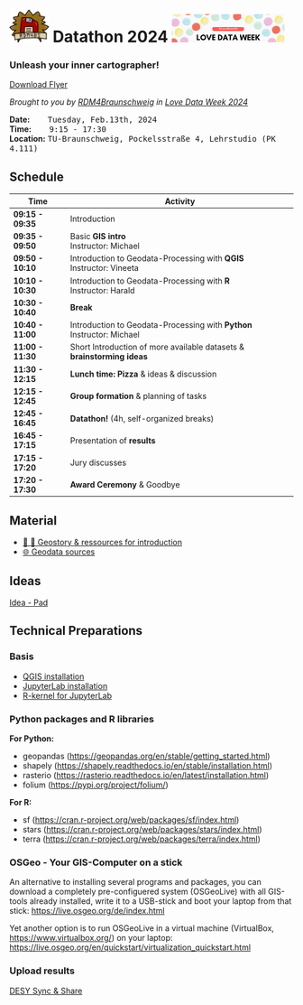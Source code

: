 # <img src="assets/RDM4BS_Logo_small.png" width="70"/>  Datathon 2024 <img src="assets/2024_LDW_Banner.png" width="200" />

### Unleash your inner cartographer!
[Download Flyer](/assets/RDM4BS_Datathon_LoveDataWeek2024.pdf)

_Brought to you by [RDM4Braunschweig](https://rdm4bs.tu-braunschweig.de/) in [Love Data Week 2024](https://www.icpsr.umich.edu/web/about/cms/3799)_

**Date:** &nbsp;&nbsp;&nbsp;&nbsp;&nbsp;&nbsp;&nbsp;<kbd>Tuesday, Feb.13th, 2024</kbd>   
**Time:** &nbsp;&nbsp;&nbsp;&nbsp;&nbsp;&nbsp;&nbsp;<kbd>9:15 - 17:30</kbd>   
**Location:** <kbd>TU-Braunschweig, Pockelsstraße 4, Lehrstudio (PK 4.111)</kbd>  


## Schedule

| Time | Activity |
| ---- | -------- |
**09:15 - 09:35** | Introduction 
**09:35 - 09:50** | Basic **GIS intro** <br/> Instructor: Michael
**09:50 - 10:10** | Introduction to Geodata-Processing with **QGIS** <br/>Instructor: Vineeta
**10:10 - 10:30** | Introduction to Geodata-Processing with **R** <br/>Instructor: Harald
**10:30 - 10:40** | **Break**
**10:40 - 11:00** | Introduction to Geodata-Processing with **Python** <br/>Instructor: Michael
**11:00 - 11:30** | Short Introduction of more available datasets & **brainstorming ideas**
**11:30 - 12:15** | **Lunch time: Pizza** & ideas & discussion
**12:15 - 12:45** | **Group formation** & planning of tasks
**12:45 - 16:45** | **Datathon!** (4h, self-organized breaks)
**16:45 - 17:15** | Presentation of **results**
**17:15 - 17:20** | Jury discusses
**17:20 - 17:30** | **Award Ceremony** & Goodbye

## Material

- [🚂 🍂 Geostory & ressources for introduction](/intro_geostory.md)
- [🌐 Geodata sources](/geodata_sources.md)

## Ideas

[Idea - Pad](https://cryptpad.digitalcourage.de/code/#/2/code/edit/vRudLflAmhI8vWrHdeDMENWj/)

## Technical Preparations

### Basis

+ [QGIS installation](https://qgis.org/de/site/forusers/download.html)
+ [JupyterLab installation](https://jupyter.org/install)
+ [R-kernel for JupyterLab]( https://irkernel.github.io/installation/)

### Python packages and R libraries

**For Python:**  
+ geopandas (https://geopandas.org/en/stable/getting_started.html)
+ shapely (https://shapely.readthedocs.io/en/stable/installation.html)
+ rasterio (https://rasterio.readthedocs.io/en/latest/installation.html)
+ folium (https://pypi.org/project/folium/)

**For R:**   
+ sf (https://cran.r-project.org/web/packages/sf/index.html)
+ stars (https://cran.r-project.org/web/packages/stars/index.html)
+ terra (https://cran.r-project.org/web/packages/terra/index.html)

### OSGeo - Your GIS-Computer on a stick

An alternative to installing several programs and packages, you can download a completely pre-configuered system (OSGeoLive) with all GIS-tools already installed, write it to a USB-stick and boot your laptop from that stick: https://live.osgeo.org/de/index.html

Yet another option is to run OSGeoLive in a virtual machine (VirtualBox, https://www.virtualbox.org/) on your laptop: https://live.osgeo.org/en/quickstart/virtualization_quickstart.html

### Upload results

[DESY Sync & Share](https://syncandshare.desy.de/index.php/s/9PQ2N6BHkdEtZdr)


